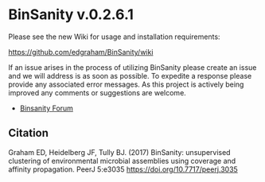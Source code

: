 
# BinSanity v.0.2.6.1 #
<p>

Please see the new Wiki for usage and installation requirements:

https://github.com/edgraham/BinSanity/wiki

If an issue arises in the process of utilizing BinSanity please create an issue and we will address is as soon as possible. To expedite a response please provide any associated error messages.
As this project is actively being improved any comments or suggestions are welcome.

* [Binsanity Forum](https://groups.google.com/forum/#!forum/binsanity)

## Citation ##
Graham ED, Heidelberg JF, Tully BJ. (2017) BinSanity: unsupervised clustering of environmental microbial assemblies using coverage and affinity propagation. PeerJ 5:e3035 https://doi.org/10.7717/peerj.3035
